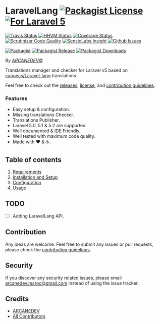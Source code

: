 # LaravelLang [![Packagist License][badge_license]](LICENSE.md) [![For Laravel 5][badge_laravel]][link-github-repo]

[![Travis Status][badge_build]][link-travis]
[![HHVM Status][badge_hhvm]][link-hhvm]
[![Coverage Status][badge_coverage]][link-scrutinizer]
[![Scrutinizer Code Quality][badge_quality]][link-scrutinizer]
[![SensioLabs Insight][badge_insight]][link-insight]
[![Github Issues][badge_issues]][link-github-issues]

[![Packagist][badge_package]][link-packagist]
[![Packagist Release][badge_release]][link-packagist]
[![Packagist Downloads][badge_downloads]][link-packagist]

*By [ARCANEDEV&copy;](http://www.arcanedev.net/)*

Translations manager and checker for Laravel v5 based on [caouecs/Laravel-lang](https://github.com/caouecs/Laravel-lang) translations.

Feel free to check out the [releases](https://github.com/ARCANEDEV/LaravelLang/releases), [license](LICENSE.md), and [contribution guidelines](CONTRIBUTING.md).

### Features

  * Easy setup &amp; configuration.
  * Missing translations Checker.
  * Translations Publisher.
  * Laravel 5.0, 5.1 & 5.2 are supported.
  * Well documented &amp; IDE Friendly.
  * Well tested with maximum code quality.
  * Made with :heart: &amp; :coffee:.

## Table of contents

  1. [Requirements](_docs/1-Requirements.md)
  2. [Installation and Setup](_docs/2-Installation-and-Setup.md)
  3. [Configuration](_docs/3-Configuration.md)
  4. [Usage](_docs/4-Usage.md)

## TODO

  - [ ] Adding LaravelLang API.

## Contribution

Any ideas are welcome. Feel free to submit any issues or pull requests, please check the [contribution guidelines](CONTRIBUTING.md).

## Security

If you discover any security related issues, please email arcanedev.maroc@gmail.com instead of using the issue tracker.

## Credits

- [ARCANEDEV][link-author]
- [All Contributors][link-contributors]

[badge_license]:      https://img.shields.io/packagist/l/arcanedev/laravel-lang.svg?style=flat-square
[badge_laravel]:      https://img.shields.io/badge/For%20Laravel-5.x-orange.svg?style=flat-square
[badge_build]:        https://img.shields.io/travis/ARCANEDEV/LaravelLang.svg?style=flat-square
[badge_hhvm]:         https://img.shields.io/hhvm/arcanedev/laravel-lang.svg?style=flat-square
[badge_coverage]:     https://img.shields.io/scrutinizer/coverage/g/ARCANEDEV/LaravelLang.svg?style=flat-square
[badge_quality]:      https://img.shields.io/scrutinizer/g/ARCANEDEV/LaravelLang.svg?style=flat-square
[badge_insight]:      https://img.shields.io/sensiolabs/i/8ed2a842-3f4e-4422-a881-cf7eb72a595d.svg?style=flat-square
[badge_issues]:       https://img.shields.io/github/issues/ARCANEDEV/LaravelLang.svg?style=flat-square
[badge_package]:      https://img.shields.io/badge/package-arcanedev/laravel--lang-blue.svg?style=flat-square
[badge_release]:      https://img.shields.io/packagist/v/arcanedev/laravel-lang.svg?style=flat-square
[badge_downloads]:    https://img.shields.io/packagist/dt/arcanedev/laravel-lang.svg?style=flat-square

[link-author]:        https://github.com/arcanedev-maroc
[link-github-repo]:   https://github.com/ARCANEDEV/LaravelLang
[link-github-issues]: https://github.com/ARCANEDEV/LaravelLang/issues
[link-contributors]:  https://github.com/ARCANEDEV/LaravelLang/graphs/contributors
[link-packagist]:     https://packagist.org/packages/arcanedev/laravel-lang
[link-travis]:        https://travis-ci.org/ARCANEDEV/LaravelLang
[link-hhvm]:          http://hhvm.h4cc.de/package/arcanedev/laravel-lang
[link-scrutinizer]:   https://scrutinizer-ci.com/g/ARCANEDEV/LaravelLang/?branch=master
[link-insight]:       https://insight.sensiolabs.com/projects/8ed2a842-3f4e-4422-a881-cf7eb72a595d
